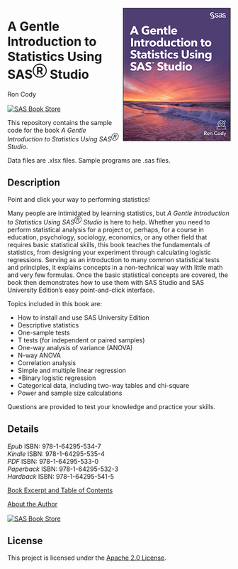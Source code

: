 <a href="https://www.sas.com/store/books/categories/getting-started/a-gentle-introduction-to-statistics-using-sas-studio/prodBK_73143_en.html"><img src='Gentle_cover.jpg' align= 'right'/></a>

# A Gentle Introduction to Statistics Using SAS<sup>Ⓡ</sup> Studio 
Ron Cody
 
 <a href="https://www.sas.com/store/books/categories/getting-started/a-gentle-introduction-to-statistics-using-sas-studio/prodBK_73143_en.html"><img src="https://img.shields.io/badge/Buy%20Now-SAS%20Book%20Store-blue.svg" alt="SAS Book Store" align= 'center'/> </a>





This repository contains the sample code for the book *A Gentle Introduction to Statistics Using SAS<sup>Ⓡ</sup> Studio*. 

Data files are .xlsx files. Sample programs are .sas files.

## Description
Point and click your way to performing statistics!

Many people are intimidated by learning statistics, but *A Gentle Introduction to Statistics Using SAS<sup>Ⓡ</sup> Studio* is here to help. Whether you need to perform statistical analysis for a project or, perhaps, for a course in education, psychology, sociology, economics, or any other field that requires basic statistical skills, this book teaches the fundamentals of statistics, from designing your experiment through calculating logistic regressions. Serving as an introduction to many common statistical tests and principles, it explains concepts in a non-technical way with little math and very few formulas. Once the basic statistical concepts are covered, the book then demonstrates how to use them with SAS Studio and SAS University Edition’s easy point-and-click interface. 

Topics included in this book are:

- How to install and use SAS University Edition 
- Descriptive statistics 
- One-sample tests 
- T tests (for independent or paired samples) 
- One-way analysis of variance (ANOVA) 
- N-way ANOVA 
- Correlation analysis 
- Simple and multiple linear regression 
- *Binary logistic regression 
- Categorical data, including two-way tables and chi-square 
- Power and sample size calculations 

Questions are provided to test your knowledge and practice your skills.

## Details



*Epub* ISBN: 978-1-64295-534-7<br>
*Kindle* ISBN: 978-1-64295-535-4<br>
*PDF* ISBN: 978-1-64295-533-0<br>
*Paperback* ISBN: 978-1-64295-532-3<br>
*Hardback* ISBN: 978-1-64295-541-5

<a href="https://www.sas.com/storefront/aux/en/spstatintro/73143_excerpt.pdf">Book Excerpt and Table of Contents</a><p>
<a href="https://support.sas.com/en/books/authors/ron-cody.html">About the Author</a>


  <a href="https://www.sas.com/store/books/categories/getting-started/a-gentle-introduction-to-statistics-using-sas-studio/prodBK_73143_en.html"><img src="https://img.shields.io/badge/Buy%20Now-SAS%20Book%20Store-blue.svg" alt="SAS Book Store" align= 'center'/> </a>


## License


This project is licensed under the [Apache 2.0 License](./LICENSE).

